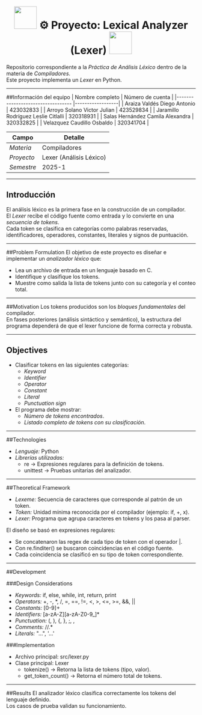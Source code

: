 <h1 align="center">
  <img src="https://github.com/user-attachments/assets/3abebde3-8ee0-40d0-ae38-82c52246b528" width="60" height="60" />
  ⚙ Proyecto: Lexical Analyzer (Lexer)
  <img src="https://github.com/user-attachments/assets/fe29e172-7262-4289-820a-1c08eecaa61b" width="60" height="60" />
</h1>

Repositorio correspondiente a la *Práctica de Análisis Léxico* dentro de la materia de *Compiladores*.  
Este proyecto implementa un *Lexer* en Python.

---

##Información del equipo
| Nombre completo                     | Número de cuenta |
|----------------------------------   |------------------|
| Araiza Valdés Diego Antonio         | 423032833        |
| Arroyo Solano Victor Julian         | 423529834        |
| Jaramillo Rodríguez Leslie Citlalli | 320318931        |
| Salas Hernández Camila Alexandra    | 320332825        |
| Velazquez Caudillo Osbaldo          | 320341704        |

| Campo        | Detalle        |
|--------------|----------------|
| *Materia*  | Compiladores   |
| *Proyecto* | Lexer (Análisis Léxico) |
| *Semestre* | 2025-1         |

---

## Introducción
El análisis léxico es la primera fase en la construcción de un compilador.  
El *Lexer* recibe el código fuente como entrada y lo convierte en una *secuencia de tokens*.  
Cada token se clasifica en categorías como palabras reservadas, identificadores, operadores, constantes, literales y signos de puntuación.  

---

##Problem Formulation
El objetivo de este proyecto es diseñar e implementar un *analizador léxico* que:  
- Lea un archivo de entrada en un lenguaje basado en C.  
- Identifique y clasifique los tokens.  
- Muestre como salida la lista de tokens junto con su categoría y el conteo total.  

---

##Motivation
Los tokens producidos son los *bloques fundamentales* del compilador.  
En fases posteriores (análisis sintáctico y semántico), la estructura del programa dependerá de que el lexer funcione de forma correcta y robusta.  

---

## Objectives
- Clasificar tokens en las siguientes categorías:
  - *Keyword*
  - *Identifier*
  - *Operator*
  - *Constant*
  - *Literal*
  - *Punctuation sign*
- El programa debe mostrar:
  - *Número de tokens encontrados*.  
  - *Listado completo de tokens con su clasificación*.  

---

##Technologies
- *Lenguaje:* Python  
- *Librerías utilizadas:*
  - re → Expresiones regulares para la definición de tokens.  
  - unittest → Pruebas unitarias del analizador.  

---

##Theoretical Framework
- *Lexeme:* Secuencia de caracteres que corresponde al patrón de un token.  
- *Token:* Unidad mínima reconocida por el compilador (ejemplo: if, +, x).  
- *Lexer:* Programa que agrupa caracteres en tokens y los pasa al parser.  

El diseño se basó en expresiones regulares:  
- Se concatenaron las regex de cada tipo de token con el operador |.  
- Con re.finditer() se buscaron coincidencias en el código fuente.  
- Cada coincidencia se clasificó en su tipo de token correspondiente.  

---

##Development

###Design Considerations
- *Keywords:* if, else, while, int, return, print  
- *Operators:* +, -, *, /, =, ==, !=, <, >, <=, >=, &&, ||  
- *Constants:* [0-9]+  
- *Identifiers:* [a-zA-Z][a-zA-Z0-9_]*  
- *Punctuation:* (, ), {, }, ;, ,  
- *Comments:* //.*  
- *Literals:* "...", '...'  

###Implementation
- Archivo principal: src/lexer.py  
- Clase principal: Lexer  
  - tokenize() → Retorna la lista de tokens (tipo, valor).  
  - get_token_count() → Retorna el número total de tokens.  

---

##Results
El analizador léxico clasifica correctamente los tokens del lenguaje definido.  
Los casos de prueba validan su funcionamiento.  
